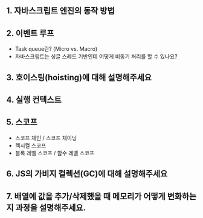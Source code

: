 ## 1. 자바스크립트 엔진의 동작 방법

## 2. 이벤트 루프

  - Task queue란? (Micro vs. Macro)
  - 자바스크립트는 싱글 스레드 기반인데 어떻게 비동기 처리를 할 수 있나요?

## 3. 호이스팅(hoisting)에 대해 설명해주세요

## 4. 실행 컨텍스트

## 5. 스코프

  - 스코프 체인 / 스코프 체이닝
  - 렉시컬 스코프
  - 블록 레벨 스코프 / 함수 레벨 스코프

## 6. JS의 가비지 컬렉션(GC)에 대해 설명해주세요

## 7. 배열에 값을 추가/삭제했을 때 메모리가 어떻게 변화하는지 과정을 설명해주세요.
